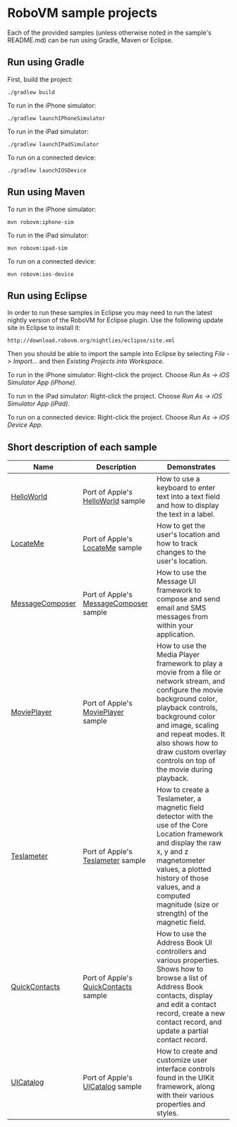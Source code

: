 # RoboVM sample projects

Each of the provided samples (unless otherwise noted in the sample's README.md) can be run using Gradle, Maven or Eclipse.

## Run using Gradle

First, build the project:
```
./gradlew build
```
To run in the iPhone simulator:
```
./gradlew launchIPhoneSimulator
```
To run in the iPad simulator:
```
./gradlew launchIPadSimulator
```
To run on a connected device:
```
./gradlew launchIOSDevice
```

## Run using Maven

To run in the iPhone simulator:
```
mvn robovm:iphone-sim
```
To run in the iPad simulator:
```
mvn robovm:ipad-sim
```
To run on a connected device:
```
mvn robovm:ios-device
```

## Run using Eclipse

In order to run these samples in Eclipse you may need to run the latest nightly version of the RoboVM for Eclipse plugin. Use the following update site in Eclipse to install it:

```
http://download.robovm.org/nightlies/eclipse/site.xml
```

Then you should be able to import the sample into Eclipse by selecting *File -> Import...* and then *Existing Projects into Workspace*.

To run in the iPhone simulator: Right-click the project. Choose *Run As -> iOS Simulator App (iPhone)*.

To run in the iPad simulator: Right-click the project. Choose *Run As -> iOS Simulator App (iPad)*.

To run on a connected device: Right-click the project. Choose *Run As -> iOS Device App*.

## Short description of each sample


| Name              | Description | Demonstrates |
| ------------------| ----------- | ---------------------------------|
| [HelloWorld](HelloWorld/)     | Port of Apple's [HelloWorld](https://developer.apple.com/library/ios/samplecode/HelloWorld_iPhone/Introduction/Intro.html) sample | How to use a keyboard to enter text into a text field and how to display the text in a label. |
| [LocateMe](LocateMe/)     | Port of Apple's [LocateMe](https://developer.apple.com/library/ios/samplecode/LocateMe/Introduction/Intro.html) sample | How to get the user's location and how to track changes to the user's location. |
| [MessageComposer](MessageComposer/)     | Port of Apple's [MessageComposer](https://developer.apple.com/library/ios/samplecode/MessageComposer/Introduction/Intro.html) sample | How to use the Message UI framework to compose and send email and SMS messages from within your application. |
| [MoviePlayer](MoviePlayer/)     | Port of Apple's [MoviePlayer](https://developer.apple.com/library/ios/samplecode/MoviePlayer_iPhone/Introduction/Intro.html) sample | How to use the Media Player framework to play a movie from a file or network stream, and configure the movie background color, playback controls, background color and image, scaling and repeat modes. It also shows how to draw custom overlay controls on top of the movie during playback. |
| [Teslameter](Teslameter/)     | Port of Apple's [Teslameter](https://developer.apple.com/library/ios/samplecode/Teslameter/Introduction/Intro.html) sample | How to create a Teslameter, a magnetic field detector with the use of the Core Location framework and display the raw x, y and z magnetometer values, a plotted history of those values, and a computed magnitude (size or strength) of the magnetic field. |
| [QuickContacts](QuickContacts/)     | Port of Apple's [QuickContacts](https://developer.apple.com/library/ios/samplecode/QuickContacts/Introduction/Intro.html) sample | How to use the Address Book UI controllers and various properties. Shows how to browse a list of Address Book contacts, display and edit a contact record, create a new contact record, and update a partial contact record. |
| [UICatalog](UICatalog/)         | Port of Apple's [UICatalog](https://developer.apple.com/library/ios/samplecode/UICatalog/Introduction/Intro.html) sample | How to create and customize user interface controls found in the UIKit framework, along with their various properties and styles. |
